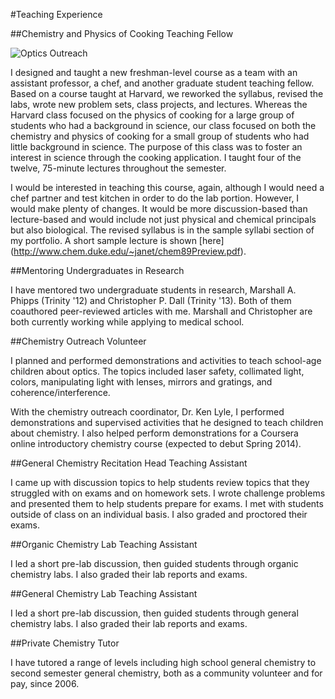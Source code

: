 #Teaching Experience

##Chemistry and Physics of Cooking Teaching Fellow

![Optics Outreach](../images/chemistry-outreach.jpg)

I designed and taught a new freshman-level course as a team with an assistant professor, a chef, and another graduate student teaching fellow. Based on a course taught at Harvard, we reworked the syllabus, revised the labs, wrote new problem sets, class projects, and lectures. Whereas the Harvard class focused on the physics of cooking for a large group of students who had a background in science, our class focused on both the chemistry and physics of cooking for a small group of students who had little background in science. The purpose of this class was to foster an interest in science through the cooking application. I taught four of the twelve, 75-minute lectures throughout the semester. 

I would be interested in teaching this course, again, although I would need a chef partner and test kitchen in order to do the lab portion. However, I would make plenty of changes. It would be more discussion-based than lecture-based and would include not just physical and chemical principals but also biological. The revised syllabus is in the sample syllabi section of my portfolio. A short sample lecture is shown [here] (http://www.chem.duke.edu/~janet/chem89Preview.pdf).

##Mentoring Undergraduates in Research

I have mentored two undergraduate students in research, Marshall A. Phipps (Trinity '12) and Christopher P. Dall (Trinity '13).
Both of them coauthored peer-reviewed articles with me.
Marshall and Christopher are both currently working while applying to medical school.

##Chemistry Outreach Volunteer

I planned and performed demonstrations and activities to teach school-age children about optics. The topics included laser safety, collimated light, colors, manipulating light with lenses, mirrors and gratings, and coherence/interference.

With the chemistry outreach coordinator, Dr. Ken Lyle, I performed demonstrations and supervised activities that he designed to teach children about chemistry. I also helped perform demonstrations for a Coursera online introductory chemistry course (expected to debut Spring 2014). 

##General Chemistry Recitation Head Teaching Assistant

I came up with discussion topics to help students review topics that they struggled with on exams and on homework sets. I wrote challenge problems and presented them to help students prepare for exams. I met with students outside of class on an individual basis. I also graded and proctored their exams.

##Organic Chemistry Lab Teaching Assistant

I led a short pre-lab discussion, then guided students through organic chemistry labs. I also graded their lab reports and exams.

##General Chemistry Lab Teaching Assistant

I led a short pre-lab discussion, then guided students through general chemistry labs. I also graded their lab reports and exams.

##Private Chemistry Tutor

I have tutored a range of levels including high school general chemistry to second semester general chemistry, both as a community volunteer and for pay, since 2006.
